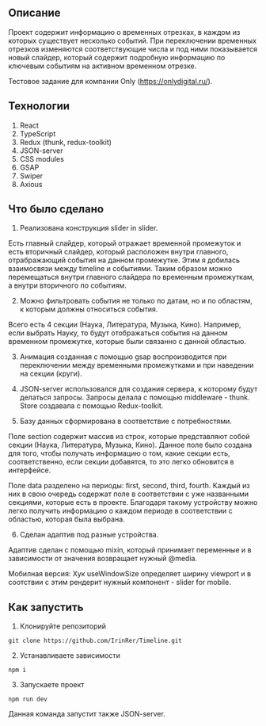 ## Описание
Проект содержит информацию о временных отрезках, в каждом из которых существует несколько событий. 
При переключении временных отрезков изменяются соответствующие числа и под ними показывается новый слайдер, который содержит подробную информацию по ключевым событиям на активном временном отрезке.

Тестовое задание для компании Only (https://onlydigital.ru/). 

## Технологии
1. React
2. TypeScript
3. Redux (thunk, redux-toolkit)
4. JSON-server
5. CSS modules
6. GSAP
7. Swiper
8. Axious

## Что было сделано
1. Реализована конструкция slider in slider. 

Есть главный слайдер, который отражает временной промежуток и есть вторичный слайдер, который расположен внутри главного, отрабражающий события на данном промежутке. Этим я добилась взаимосвязи между timeline и событиями. Таким образом можно перемещаться внутри главного слайдера по временным промежуткам, а внутри вторичного по событиям.   

2. Можно фильтровать события не только по датам, но и по областям, к которым должны относиться события.

Всего есть 4 секции (Наука, Литература, Музыка, Кино). Например, если выбрать Науку, то будут отображаться события на данном временном промежутке, которые были связанно с данной областью.

3. Анимация созданная с помощью gsap воспроизводится при переключении между временными промежутками и при наведении на секции (круги).

4. JSON-server использовался для создания сервера, к которому будут делаться запросы. Запросы делала с помощью middleware - thunk. Store создавала с помощью Redux-toolkit.

5. Базу данных сформирована в соответствие с потребностями. 

Поле section содержит массив из строк, которые представляют собой секции (Наука, Литература, Музыка, Кино). Данное поле было создана для того, чтобы получать информацию о том, какие секции есть, соответственно, если секции добавятся, то это легко обновится в интерфейсе.

Поле data разделено на периоды: first, second, third, fourth. Каждый из них в свою очередь содержат поле в соответствии с уже названными секциями, которые есть в проекте. Благодаря такому устройству можно легко получить информацию о каждом периоде в соответствии с областью, которая была выбрана. 

6. Сделан адаптив под разные устройства.

Адаптив сделан с помощью mixin, который принимает переменные и в зависимости от значения возвращает нужный @media. 

Мобилная версия: Хук useWindowSize определяет ширину viewport и в соотствии с этим рендерит нужный компонент - slider for mobile.

## Как запустить 
1. Клонируйте репозиторий

``git clone https://github.com/IrinRer/Timeline.git``

2. Устанавливаете зависимости

``npm i``

3. Запускаете проект 

``npm run dev``

Данная команда запустит также JSON-server. 
